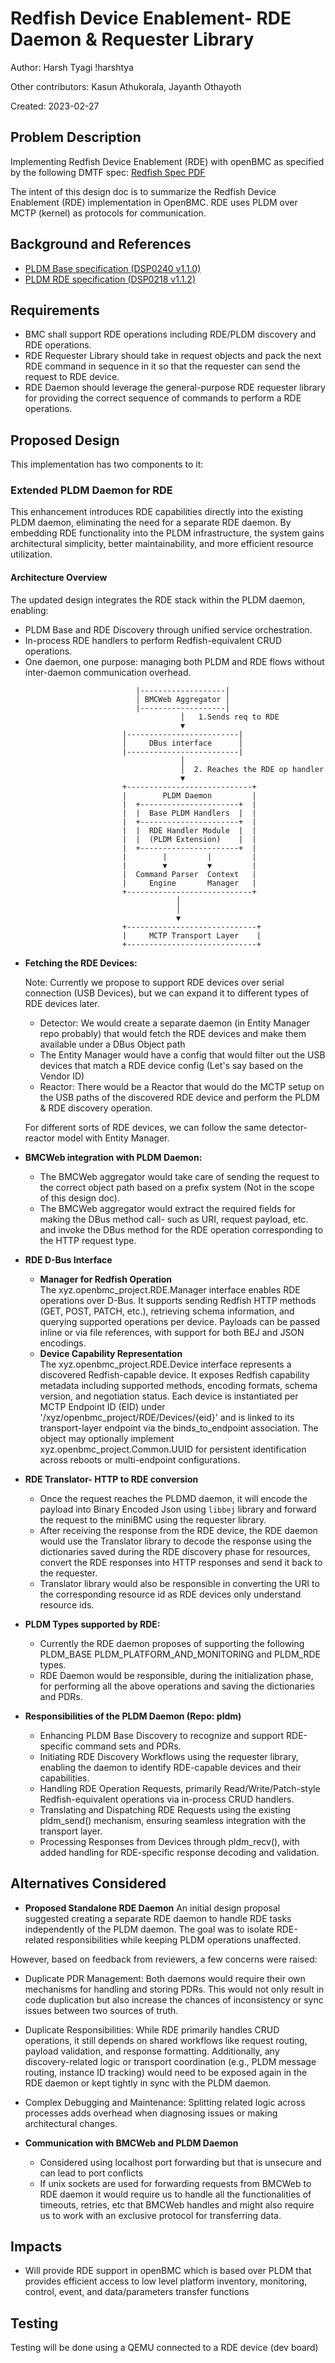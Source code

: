 # Redfish Device Enablement- RDE Daemon & Requester Library

Author: Harsh Tyagi !harshtya

Other contributors: Kasun Athukorala, Jayanth Othayoth

Created: 2023-02-27

## Problem Description

Implementing Redfish Device Enablement (RDE) with openBMC as specified by the
following DMTF spec:
[Redfish Spec PDF](https://www.dmtf.org/sites/default/files/standards/documents/DSP0268_1.1.0.pdf)

The intent of this design doc is to summarize the Redfish Device Enablement
(RDE) implementation in OpenBMC. RDE uses PLDM over MCTP (kernel) as protocols
for communication.

## Background and References

- [PLDM Base specification (DSP0240 v1.1.0)](https://www.dmtf.org/sites/default/files/standards/documents/DSP0240_1.1.0.pdf)
- [PLDM RDE specification (DSP0218 v1.1.2)](https://www.dmtf.org/sites/default/files/standards/documents/DSP0218_1.1.2.pdf)

## Requirements

- BMC shall support RDE operations including RDE/PLDM discovery and RDE
  operations.
- RDE Requester Library should take in request objects and pack the next RDE
  command in sequence in it so that the requester can send the request to RDE
  device.
- RDE Daemon should leverage the general-purpose RDE requester library for
  providing the correct sequence of commands to perform a RDE operations.

## Proposed Design

This implementation has two components to it:

### Extended PLDM Daemon for RDE

This enhancement introduces RDE capabilities directly into the existing PLDM
daemon, eliminating the need for a separate RDE daemon. By embedding RDE
functionality into the PLDM infrastructure, the system gains architectural
simplicity, better maintainability, and more efficient resource utilization.

#### Architecture Overview

The updated design integrates the RDE stack within the PLDM daemon, enabling:

- PLDM Base and RDE Discovery through unified service orchestration.
- In-process RDE handlers to perform Redfish-equivalent CRUD operations.
- One daemon, one purpose: managing both PLDM and RDE flows without inter-daemon
  communication overhead.

```ascii
                            |-------------------|
                            │ BMCWeb Aggregator │
                            |-------------------|
                                      │   1.Sends req to RDE
                                      ▼
                         |-------------------------|
                         │     DBus interface      │
                         |-------------------------|
                                      │
                                      │  2. Reaches the RDE op handler
                                      ▼
                         +----------------------------+
                         |        PLDM Daemon         |
                         |  +----------------------+  |
                         |  |  Base PLDM Handlers  |  |
                         |  +----------------------+  |
                         |  |  RDE Handler Module  |  |
                         |  |  (PLDM Extension)    |  |
                         |  +----------------------+  |
                         |        |         |         |
                         |        ▼         ▼         |
                         |  Command Parser  Context   |
                         |     Engine       Manager   |
                         +----------------------------+
                                     │
                                     │
                                     ▼
                         +-----------------------------+
                         |     MCTP Transport Layer    |
                         +-----------------------------+
```

- **Fetching the RDE Devices:**

  Note: Currently we propose to support RDE devices over serial connection (USB
  Devices), but we can expand it to different types of RDE devices later.

  - Detector: We would create a separate daemon (in Entity Manager repo
    probably) that would fetch the RDE devices and make them available under a
    DBus Object path
  - The Entity Manager would have a config that would filter out the USB devices
    that match a RDE device config (Let's say based on the Vendor ID)
  - Reactor: There would be a Reactor that would do the MCTP setup on the USB
    paths of the discovered RDE device and perform the PLDM & RDE discovery
    operation.

  For different sorts of RDE devices, we can follow the same detector-reactor
  model with Entity Manager.

- **BMCWeb integration with PLDM Daemon:**

  - The BMCWeb aggregator would take care of sending the request to the correct
    object path based on a prefix system (Not in the scope of this design doc).
  - The BMCWeb aggregator would extract the required fields for making the DBus
    method call- such as URI, request payload, etc. and invoke the DBus method
    for the RDE operation corresponding to the HTTP request type.

- **RDE D-Bus Interface**

  - **Manager for Redfish Operation**  
    The xyz.openbmc_project.RDE.Manager interface enables RDE operations over
    D-Bus. It supports sending Redfish HTTP methods (GET, POST, PATCH, etc.),
    retrieving schema information, and querying supported operations per device.
    Payloads can be passed inline or via file references, with support for both
    BEJ and JSON encodings.
  - **Device Capability Representation**  
    The xyz.openbmc_project.RDE.Device interface represents a discovered
    Redfish-capable device. It exposes Redfish capability metadata including
    supported methods, encoding formats, schema version, and negotiation status.
    Each device is instantiated per MCTP Endpoint ID (EID) under
    '/xyz/openbmc_project/RDE/Devices/{eid}' and is linked to its
    transport-layer endpoint via the binds_to_endpoint association. The object
    may optionally implement xyz.openbmc_project.Common.UUID for persistent
    identification across reboots or multi-endpoint configurations.

- **RDE Translator- HTTP to RDE conversion**

  - Once the request reaches the PLDMD daemon, it will encode the payload into
    Binary Encoded Json using `libbej` library and forward the request to the
    miniBMC using the requester library.
  - After receiving the response from the RDE device, the RDE daemon would use
    the Translator library to decode the response using the dictionaries saved
    during the RDE discovery phase for resources, convert the RDE responses into
    HTTP responses and send it back to the requester.
  - Translator library would also be responsible in converting the URI to the
    corresponding resource id as RDE devices only understand resource ids.

- **PLDM Types supported by RDE:**

  - Currently the RDE daemon proposes of supporting the following PLDM_BASE
    PLDM_PLATFORM_AND_MONITORING and PLDM_RDE types.
  - RDE Daemon would be responsible, during the initialization phase, for
    performing all the above operations and saving the dictionaries and PDRs.

- **Responsibilities of the PLDM Daemon (Repo: pldm)**

  - Enhancing PLDM Base Discovery to recognize and support RDE-specific command
    sets and PDRs.
  - Initiating RDE Discovery Workflows using the requester library, enabling the
    daemon to identify RDE-capable devices and their capabilities.
  - Handling RDE Operation Requests, primarily Read/Write/Patch-style
    Redfish-equivalent operations via in-process CRUD handlers.
  - Translating and Dispatching RDE Requests using the existing pldm_send()
    mechanism, ensuring seamless integration with the transport layer.
  - Processing Responses from Devices through pldm_recv(), with added handling
    for RDE-specific response decoding and validation.

## Alternatives Considered

- **Proposed Standalone RDE Daemon** An initial design proposal suggested
  creating a separate RDE daemon to handle RDE tasks independently of the PLDM
  daemon. The goal was to isolate RDE-related responsibilities while keeping
  PLDM operations unaffected.

However, based on feedback from reviewers, a few concerns were raised:

- Duplicate PDR Management: Both daemons would require their own mechanisms for
  handling and storing PDRs. This would not only result in code duplication but
  also increase the chances of inconsistency or sync issues between two sources
  of truth.
- Duplicate Responsibilities: While RDE primarily handles CRUD operations, it
  still depends on shared workflows like request routing, payload validation,
  and response formatting. Additionally, any discovery-related logic or
  transport coordination (e.g., PLDM message routing, instance ID tracking)
  would need to be exposed again in the RDE daemon or kept tightly in sync with
  the PLDM daemon.
- Complex Debugging and Maintenance: Splitting related logic across processes
  adds overhead when diagnosing issues or making architectural changes.

- **Communication with BMCWeb and PLDM Daemon**

  - Considered using localhost port forwarding but that is unsecure and can lead
    to port conflicts
  - If unix sockets are used for forwarding requests from BMCWeb to RDE daemon
    it would require us to handle all the functionalities of timeouts, retries,
    etc that BMCWeb handles and might also require us to work with an exclusive
    protocol for transferring data.

## Impacts

- Will provide RDE support in openBMC which is based over PLDM that provides
  efficient access to low level platform inventory, monitoring, control, event,
  and data/parameters transfer functions

## Testing

Testing will be done using a QEMU connected to a RDE device (dev board)
